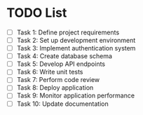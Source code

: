 # TODO List

- [ ] Task 1: Define project requirements
- [ ] Task 2: Set up development environment
- [ ] Task 3: Implement authentication system
- [ ] Task 4: Create database schema
- [ ] Task 5: Develop API endpoints
- [ ] Task 6: Write unit tests
- [ ] Task 7: Perform code review
- [ ] Task 8: Deploy application
- [ ] Task 9: Monitor application performance
- [ ] Task 10: Update documentation
